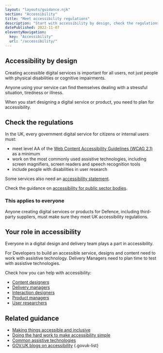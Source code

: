 ```yaml
---
layout: "layouts/guidance.njk"
section: "Accessibility"
title: "Meet accessibility regulations"
description: "Start with accessibility by design, check the regulations and what every person in a delivery team can do to improve accessibility."
datePublished: 2022-11-07
eleventyNavigation:
  key: "Accessibility"
  url: "/accessibility/"
---
```


## Accessibility by design 

Creating accessible digital services is important for all users, not just people with physical disabilities or cognitive impairments. 

Anyone using your service can find themselves dealing with a stressful situation, tiredness or illness.

When you start designing a digital service or product, you need to plan for accessibility. 

## Check the regulations

In the UK, every government digital service for citizens or internal users must:

- meet level AA of the [Web Content Accessibility Guidelines (WCAG 2.1)](https://www.w3.org/TR/WCAG21/) as a minimum
- work on the most commonly used assistive technologies, including screen magnifiers, screen readers and speech recognition tools
- include people with disabilities in user research

Some services also need an [accessibility statement](/accessibility/publishing-documents#accessibility-statements/).

Check the guidance on [accessibility for public sector bodies](https://www.gov.uk/guidance/accessibility-requirements-for-public-sector-websites-and-apps/).

### This applies to everyone

Anyone creating digital services or products for Defence, including third-party suppliers, must make sure they meet UK accessibility regulations. 

## Your role in accessibility

Everyone in a digital design and delivery team plays a part in accessibility.

For Developers to build an accessible service, designs and content need to work with assistive technology. Delivery Managers need to plan time to test with assistive technologies. 

Check how you can help with accessibility:

- [Content designers](/accessibility/meet-accessibility-regulations/content-designers/)
- [Delivery managers](/accessibility/meet-accessibility-regulations/delivery-managers/)
- [Interaction designers](/accessibility/meet-accessibility-regulations/interaction-designers/)
- [Product managers](/accessibility/meet-accessibility-regulations/product-managers/)
- [User researchers](/accessibility/meet-accessibility-regulations/user-researchers/)

## Related guidance

- [Making things accessible and inclusive](https://www.gov.uk/guidance/make-things-accessible/)
- [Doing the hard work to make accessibility simple](https://gds.blog.gov.uk/2016/05/19/doing-the-hard-work-to-make-accessibility-simple/)
- [Common assistive technologies](https://www.gov.uk/government/publications/assistive-technology-definition-and-safe-use/assistive-technology-definition-and-safe-use/)
- [GOV.UK blogs on accessibility](https://accessibility.blog.gov.uk/)
{.govuk-list}
